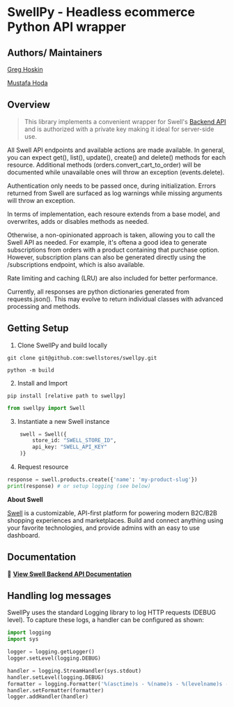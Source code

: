 # SwellPy - Headless ecommerce Python API wrapper

## Authors/ Maintainers
[Greg Hoskin](mailto:greg@swell.is)

[Mustafa Hoda](mailto:mustafa@swell.is)


## Overview
> This library implements a convenient wrapper for Swell's [Backend API](https://swell.store/docs/api) 
and is authorized with a private key making it ideal for server-side use. 

All Swell API endpoints and available actions are made available. 
In general, you can expect get(), list(), update(), create() and delete() 
methods for each resource. Additional methods (orders.convert_cart_to_order) 
will be documented while unavailable ones will throw an exception (events.delete).

Authentication only needs to be passed once, during initialization. Errors returned
from Swell are surfaced as log warnings while missing arguments will 
throw an exception. 

In terms of implementation, each resoure extends from a base model, and 
overwrites, adds or disables methods as needed. 

Otherwise, a non-opinionated approach is taken, allowing you to call the Swell API
as needed. For example, it's oftena a good idea to generate subscriptions from orders with 
a product containing that purchase option. However, subscription plans can also be 
generated directly using the /subscriptions endpoint, which is also available.

Rate limiting and caching (LRU) are also included for better performance.

Currently, all responses are python dictionaries generated from requests.json().
This may evolve to return individual classes with advanced processing and methods.



## Getting Setup
1. Clone SwellPy and build locally
```
git clone git@github.com:swellstores/swellpy.git

python -m build
```

2. Install and Import

```
pip install [relative path to swellpy]
```

```python
from swellpy import Swell
```

3. Instantiate a new Swell instance
```python
    swell = Swell({
        store_id: "SWELL_STORE_ID",
        api_key: "SWELL_API_KEY"
    )}
```

4. Request resource
```python
response = swell.products.create({'name': 'my-product-slug'})
print(response) # or setup logging (see below)
```

**About Swell**

[Swell](https://www.swell.is) is a customizable, API-first platform for powering 
modern B2C/B2B shopping experiences and marketplaces. Build and connect anything 
using your favorite technologies, and provide admins with an easy to use dashboard.


## Documentation

📖  [**View Swell Backend API Documentation**](https://developers.swell.is/backend-api/introduction)


## Handling log messages

SwellPy uses the standard Logging library to log HTTP requests (DEBUG level).
To capture these logs, a handler can be configured as shown:

```python
import logging
import sys

logger = logging.getLogger()
logger.setLevel(logging.DEBUG)

handler = logging.StreamHandler(sys.stdout)
handler.setLevel(logging.DEBUG)
formatter = logging.Formatter('%(asctime)s - %(name)s - %(levelname)s - %(message)s')
handler.setFormatter(formatter)
logger.addHandler(handler)